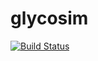 # glycosim
[![Build Status](https://travis-ci.com/thebookins/glycosim.svg?branch=master)](https://travis-ci.com/thebookins/glycosim)
